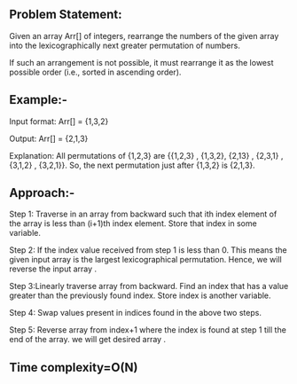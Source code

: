 ## Problem Statement: 
Given an array Arr[] of integers, rearrange the numbers of the given array into the lexicographically next greater permutation of numbers.

If such an arrangement is not possible, it must rearrange it as the lowest possible order (i.e., sorted in ascending order).

## Example:-

Input format: Arr[] = {1,3,2}

Output: Arr[] = {2,1,3}

Explanation: All permutations of {1,2,3} are {{1,2,3} , {1,3,2}, {2,13} , {2,3,1} , {3,1,2} , {3,2,1}}. 
So, the next permutation just after {1,3,2} is {2,1,3}.

## Approach:-
Step 1: Traverse in an array from backward such that ith index element of the array is less than (i+1)th index element.
Store that index in some variable.

Step 2: If the index value received from step 1 is less than 0. This means the given input array is the largest lexicographical permutation.
Hence, we will reverse the input array .

Step 3:Linearly traverse array from backward. Find an index that has a value greater than the previously found index.
Store index is another variable.

Step 4: Swap values present in indices found in the above two steps.

Step 5: Reverse array from index+1 where the index is found at step 1 till the end of the array.
we will get desired array .


## Time complexity=O(N)
